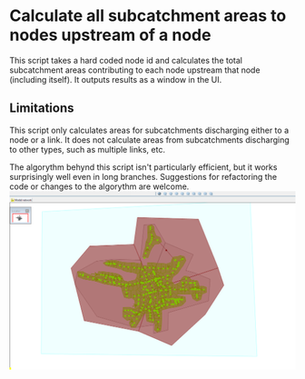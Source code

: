 # Calculate all subcatchment areas to nodes upstream of a node
This script takes a hard coded node id and calculates the total subcatchment areas contributing to each node upstream that node (including itself). It outputs results as a window in the UI.
## Limitations
This script only calculates areas for subcatchments discharging either to a node or a link. It does not calculate areas from subcatchments discharging to other types, such as multiple links, etc.

The algorythm behynd this script isn't particularly efficient, but it works surprisingly well even in long branches. Suggestions for refactoring the code or changes to the algorythm are welcome.
![](gif001.gif)
